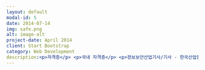 ```yaml
---
layout: default
modal-id: 5
date: 2014-07-14
img: safe.png
alt: image-alt
project-date: April 2014
client: Start Bootstrap
category: Web Development
description:<p>자격증</p> <p>국내 자격증</p> <p>정보보안산업기사/기사 - 한국산업인력공단</p> <p>정보처리산업기사/기사 - 한국산업인력공단</p> <p>전자상거래관리사 (2급이상) - 대한상공회의소</p> <p>전자상거래운용사 - 대한산업인력공단</p> <p>ISN(정보보안관리사) 1,2급 - 정보통신컴퓨터자격관리협회</p> <p>인터넷보안전문가1,2급 - 한국정보통신자격협회</p> <p>네트워크관리사 - 한국정보통신자격협회</p> <p>SIS(정보보호전문가)1,2급 - KISA, ICU</p> <p>네트워크관리사 - 한국정보통신자격협회</p> <p>시스템관리사 - 한국정보통신인력개발센터</p> <p>리눅스마스터 - 한국정보통신인력개발센터</p> <p>인터넷정보관리사 - 한국정보통신인력개발센터</p> <p>PC 정비사 - 한국정보통신자격협회</p> <p>PCT(PC활용능력평가시험) - 한국정보통신인력개발센터</p> <p>정보기기운용기능사 - 한국산업인력공단</p> <p>국제 자격증</p> <p>CISSP(국제공인 정보시스템 보안전문가 : Certified Information System Security Professional) - ISC2</p> <p>CISA(국제공인 정보시스템 감사사 : Certified Information Systems Auditor) - ISACA</p> <p>RHCE(국제공인 레드햇리눅스 전문가 : RedHat Certified Engineer)</p> <p>LPIC(국제공인 리눅스 전문가 : Linux Professional Institute Certification)</p> <p>CEH(국제윤리적해커) - EC-Council</p> <p>CCNA(Cisco Certified Network Associate)</p>
---
```

